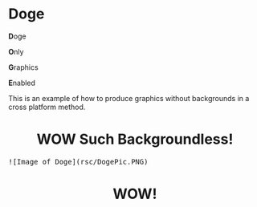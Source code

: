# Doge
**D**oge

**O**nly 

**G**raphics 

**E**nabled


This is an example of how to produce graphics without backgrounds in a cross platform method.

<h1 align="center">
WOW Such Backgroundless!
</h1>

<kbd>
![Image of Doge](rsc/DogePic.PNG)
</kbd>
<h1 align="center">
WOW!
</h1>
